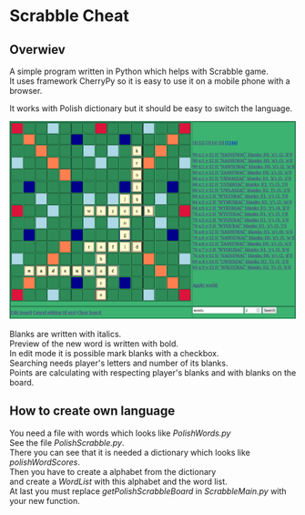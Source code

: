 
# Scrabble Cheat 

## Overwiev

A simple program written in Python which helps with Scrabble game. <br>
It uses framework CherryPy so it is easy to use it on a mobile phone with a browser. <br>

It works with Polish dictionary but it should be easy to switch the language. <br>

![Screenshot](Screenshot.png)

Blanks are written with italics.<br>
Preview of the new word is written with bold. <br>
In edit mode it is possible mark blanks with a checkbox. <br>
Searching needs player's letters and number of its blanks. <br>
Points are calculating with respecting player's blanks and with blanks on the board. <br>

## How to create own language

You need a file with words which looks like <i>PolishWords.py</i> <br>
See the file <i>PolishScrabble.py</i>. <br>
There you can see that it is needed a dictionary which looks like <i>polishWordScores</i>. <br>
Then you have to create a alphabet from the dictionary <br>
and create a <i>WordList</i> with this alphabet and the word list. <br>
At last you must replace <i>getPolishScrabbleBoard</i> in <i>ScrabbleMain.py</i> with your new function. <br>
